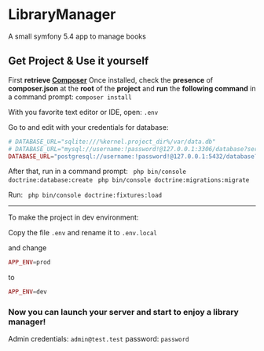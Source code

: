 
# LibraryManager
A small symfony 5.4 app to manage books

## Get Project &  Use it yourself 

First **retrieve [Composer](https://getcomposer.org/download/ "Composer")**
Once installed, check the **presence** of **composer.json** at the **root** of the **project** and **run** the **following command** in a command prompt:
``composer install``


With you favorite text editor or IDE, open:
``.env``

Go to and edit with your credentials for database:
```php
# DATABASE_URL="sqlite:///%kernel.project_dir%/var/data.db"
# DATABASE_URL="mysql://username:!password!@127.0.0.1:3306/database?serverVersion=8&charset=utf8mb4"
DATABASE_URL="postgresql://username:!password!@127.0.0.1:5432/database?serverVersion=15&charset=utf8"
```

After that, run in a command prompt:
`` php bin/console doctrine:database:create``
`` php bin/console doctrine:migrations:migrate``

Run:
`` php bin/console doctrine:fixtures:load``
__________________
To make the project in dev environment:

Copy the file ``.env`` and rename it  to ``.env.local``

and change 
```php
APP_ENV=prod
```
to 
```php
APP_ENV=dev
```

### Now you can launch your server and start to enjoy a library manager!

Admin credentials: 
``admin@test.test``
password: 
``password``
